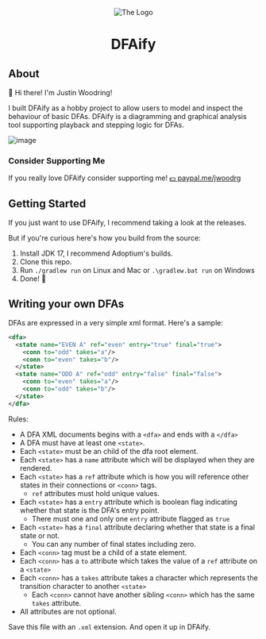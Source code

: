 <div align="center">

![The Logo](https://raw.githubusercontent.com/justinwoodring/DFAify/main/src/main/resources/com/justinwoodring/dfaify/dfaify.png)

<h1>DFAify</h1>
</div>

## About

:wave: Hi there! I'm Justin Woodring! 

I built DFAify as a hobby project to allow users to model and inspect the behaviour of basic DFAs.
DFAify is a diagramming and graphical analysis tool supporting playback and stepping logic for DFAs.
  
![image](https://github.com/JustinWoodring/DFAify/assets/41842051/147d750d-b49f-4b29-b46f-af53240d35e1)

### Consider Supporting Me
If you really love DFAify consider supporting me!  [:dollar: paypal.me/jwoodrg ](https://paypal.me/jwoodrg)

## Getting Started
If you just want to use DFAify, I recommend taking a look at the releases. 

But if you're curious here's how you build from the source:
1. Install JDK 17, I recommend Adoptium's builds.
2. Clone this repo.
3. Run `./gradlew run` on Linux and Mac or `.\gradlew.bat run` on Windows
4. Done! :partying_face: 

## Writing your own DFAs
DFAs are expressed in a very simple xml format. Here's a sample:
```xml
<dfa>
  <state name="EVEN A" ref="even" entry="true" final="true">
    <conn to="odd" takes="a"/>
    <conn to="even" takes="b"/>
  </state>
  <state name="ODD A" ref="odd" entry="false" final="false">
    <conn to="even" takes="a"/>
    <conn to="odd" takes="b"/>
  </state>
</dfa>
```

Rules:
* A DFA XML documents begins with a `<dfa>` and ends with a `</dfa>`
* A DFA must have at least one `<state>`.
* Each `<state>` must be an child of the dfa root element.
* Each `<state>` has a `name` attribute which will be displayed when they are rendered.
* Each `<state>` has a `ref` attribute which is how you will reference other states in their connections or `<conn>` tags.
  * `ref` attributes must hold unique values.
* Each `<state>` has a `entry` attribute which is boolean flag indicating whether that state is the DFA's entry point.
  * There must one and only one `entry` attribute flagged as `true`
* Each `<state>` has a `final` attribute declaring whether that state is a final state or not.
  * You can any number of final states including zero.
* Each `<conn>` tag must be a child of a state element.
* Each `<conn>` has a `to` attribute which takes the value of a `ref` attribute on a `<state>`
* Each `<conn>` has a `takes` attribute takes a character which represents the transition character to another `<state>`
  * Each `<conn>` cannot have another sibling `<conn>` which has the same `takes` attribute.
* All attributes are not optional.

Save this file with an `.xml` extension. And open it up in DFAify.

